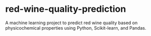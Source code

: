 # red-wine-quality-prediction
A machine learning project to predict red wine quality based on physicochemical properties using Python, Scikit-learn, and Pandas.
